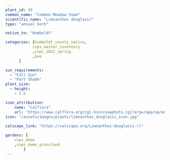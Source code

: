 ```yaml
---
plant_id: 49
common_name: "Common Meadow Foam"
scientific_name: "Limnanthes douglasii"
type: "annual herb"

native_to: "Humboldt"

categories: [humboldt_county_native,
            cnps_master_inventory
            ,cnps_2022_spring
            ,bee
      ]

sun_requirements:
  - "Full Sun"
  - "Part Shade"
plant_size:
  - height: 
    - 1.6

icon_attribution: 
    name: "Calflora"
    url: "https://www.calflora.org/cgi-bin/viewphoto.cgi?arg=/app/up/entry/303/90955.jpg" 
icon: "/assets/images/plants/limnanthes_douglasii_icon.jpg"
 
calscape_link: "https://calscape.org/Limnanthes-douglasii-()"

gardens: [ 
    cnps_demo
    ,cnps_demo_grassland
        ]
---
```


